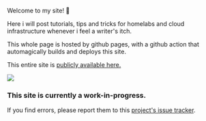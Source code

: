 Welcome to my site! 🙌

Here i will post tutorials, tips and tricks for homelabs and cloud infrastructure whenever i feel a writer's itch.

This whole page is hosted by github pages, with a github action that automagically builds and deploys this site.

This entire site is [publicly available here.](https://github.com/frealmyr/fmlab.no/)

![](\assets\images\nothing_to_see_here_naked_gun.gif)

### This site is currently a work-in-progress.

If you find errors, please report them to this [project's issue tracker](https://github.com/frealmyr/fmlab.no/issues).